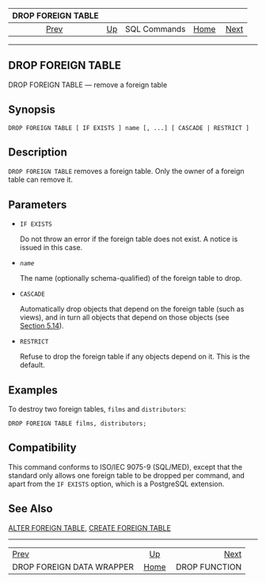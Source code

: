 <!--?xml version="1.0" encoding="UTF-8" standalone="no"?-->

|                          DROP FOREIGN TABLE                          |                                        |              |                                                       |                                                |
| :------------------------------------------------------------------: | :------------------------------------- | :----------: | ----------------------------------------------------: | ---------------------------------------------: |
| [Prev](sql-dropforeigndatawrapper.html "DROP FOREIGN DATA WRAPPER")  | [Up](sql-commands.html "SQL Commands") | SQL Commands | [Home](index.html "PostgreSQL 17devel Documentation") |  [Next](sql-dropfunction.html "DROP FUNCTION") |

***

[]()

## DROP FOREIGN TABLE

DROP FOREIGN TABLE — remove a foreign table

## Synopsis

    DROP FOREIGN TABLE [ IF EXISTS ] name [, ...] [ CASCADE | RESTRICT ]

## Description

`DROP FOREIGN TABLE` removes a foreign table. Only the owner of a foreign table can remove it.

## Parameters

*   `IF EXISTS`

    Do not throw an error if the foreign table does not exist. A notice is issued in this case.

*   *`name`*

    The name (optionally schema-qualified) of the foreign table to drop.

*   `CASCADE`

    Automatically drop objects that depend on the foreign table (such as views), and in turn all objects that depend on those objects (see [Section 5.14](ddl-depend.html "5.14. Dependency Tracking")).

*   `RESTRICT`

    Refuse to drop the foreign table if any objects depend on it. This is the default.

## Examples

To destroy two foreign tables, `films` and `distributors`:

    DROP FOREIGN TABLE films, distributors;

## Compatibility

This command conforms to ISO/IEC 9075-9 (SQL/MED), except that the standard only allows one foreign table to be dropped per command, and apart from the `IF EXISTS` option, which is a PostgreSQL extension.

## See Also

[ALTER FOREIGN TABLE](sql-alterforeigntable.html "ALTER FOREIGN TABLE"), [CREATE FOREIGN TABLE](sql-createforeigntable.html "CREATE FOREIGN TABLE")

***

|                                                                      |                                                       |                                                |
| :------------------------------------------------------------------- | :---------------------------------------------------: | ---------------------------------------------: |
| [Prev](sql-dropforeigndatawrapper.html "DROP FOREIGN DATA WRAPPER")  |         [Up](sql-commands.html "SQL Commands")        |  [Next](sql-dropfunction.html "DROP FUNCTION") |
| DROP FOREIGN DATA WRAPPER                                            | [Home](index.html "PostgreSQL 17devel Documentation") |                                  DROP FUNCTION |
